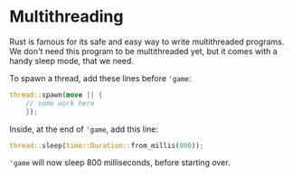 # Multithreading

Rust is famous for its safe and easy way to write multithreaded programs. We don't need this program to be multithreaded yet, but it comes with a handy sleep mode, that we need.

To spawn a thread, add these lines before `'game`:

```rust
thread::spawn(move || {
    // some work here
    });
```
Inside, at the end of `'game`, add this line:

```rust
thread::sleep(time::Duration::from_millis(800));
```
`'game` will now sleep 800 milliseconds, before starting over.
